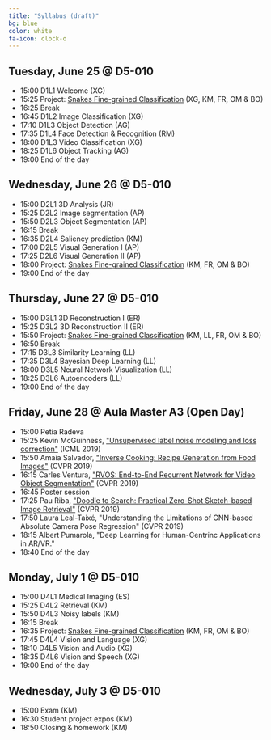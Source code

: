 ```yaml
---
title: "Syllabus (draft)"
bg: blue
color: white
fa-icon: clock-o
---
```


[snakes]: https://www.aicrowd.com/challenges/snake-species-identification-challenge

## Tuesday, June 25 @ D5-010

- 15:00 D1L1 Welcome (XG) 
- 15:25 Project: [Snakes Fine-grained Classification][snakes] (XG, KM, FR, OM & BO) 
- 16:25 Break
- 16:45 D1L2 Image Classification (XG)
- 17:10 D1L3 Object Detection (AG) 
- 17:35 D1L4 Face Detection & Recognition (RM) 
- 18:00 D1L3 Video Classification (XG)
- 18:25 D1L6 Object Tracking (AG)
- 19:00 End of the day

## Wednesday, June 26 @ D5-010

- 15:00 D2L1 3D Analysis (JR) 
- 15:25 D2L2 Image segmentation (AP)  
- 15:50 D2L3 Object Segmentation (AP)
- 16:15 Break
- 16:35 D2L4 Saliency prediction (KM)
- 17:00 D2L5 Visual Generation I (AP)
- 17:25 D2L6 Visual Generation II (AP)
- 18:00 Project: [Snakes Fine-grained Classification][snakes] (KM, FR, OM & BO) 
- 19:00 End of the day

## Thursday, June 27 @ D5-010

- 15:00 D3L1 3D Reconstruction I (ER) 
- 15:25 D3L2 3D Reconstruction II (ER) 
- 15:50 Project: [Snakes Fine-grained Classification][snakes] (KM, LL, FR, OM & BO) 
- 16:50 Break
- 17:15 D3L3 Similarity Learning (LL) 
- 17:35 D3L4 Bayesian Deep Learning (LL)
- 18:00 D3L5 Neural Network Visualization (LL) 
- 18:25 D3L6 Autoencoders (LL)
- 19:00 End of the day

## Friday, June 28 @ Aula Master A3 (Open Day)

- 15:00 Petia Radeva
- 15:25 Kevin McGuinness, ["Unsupervised label noise modeling and loss correction"](https://arxiv.org/abs/1904.11238) (ICML 2019)
- 15:50 Amaia Salvador, ["Inverse Cooking: Recipe Generation from Food Images"](https://arxiv.org/abs/1812.06164) (CVPR 2019)
- 16:15 Carles Ventura, ["RVOS: End-to-End Recurrent Network for Video Object Segmentation"](https://imatge-upc.github.io/rvos/) (CVPR 2019)
- 16:45 Poster session
- 17:25 Pau Riba, ["Doodle to Search: Practical Zero-Shot Sketch-based Image Retrieval"](https://sounakdey.github.io/doodle2search.github.io/) (CVPR 2019)
- 17:50 Laura Leal-Taixé, "Understanding the Limitations of CNN-based Absolute Camera Pose Regression" (CVPR 2019)
- 18:15 Albert Pumarola, "Deep Learning for Human-Centrinc Applications in AR/VR."
- 18:40 End of the day

## Monday, July 1 @ D5-010

- 15:00 D4L1 Medical Imaging (ES)
- 15:25 D4L2 Retrieval (KM)
- 15:50 D4L3 Noisy labels (KM)
- 16:15 Break
- 16:35 Project: [Snakes Fine-grained Classification][snakes] (KM, FR, OM & BO) 
- 17:45 D4L4 Vision and Language (XG) 
- 18:10 D4L5 Vision and Audio (XG) 
- 18:35 D4L6 Vision and Speech (XG)
- 19:00 End of the day

## Wednesday, July 3 @ D5-010

- 15:00 Exam (KM)
- 16:30 Student project expos (KM)
- 18:50 Closing & homework (KM)
